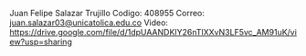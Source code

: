 Juan Felipe Salazar Trujillo
Codigo: 408955
Correo: juan.salazar03@unicatolica.edu.co
Video: https://drive.google.com/file/d/1dpUAANDKIY26nTlXXvN3LF5vc_AM91uK/view?usp=sharing
